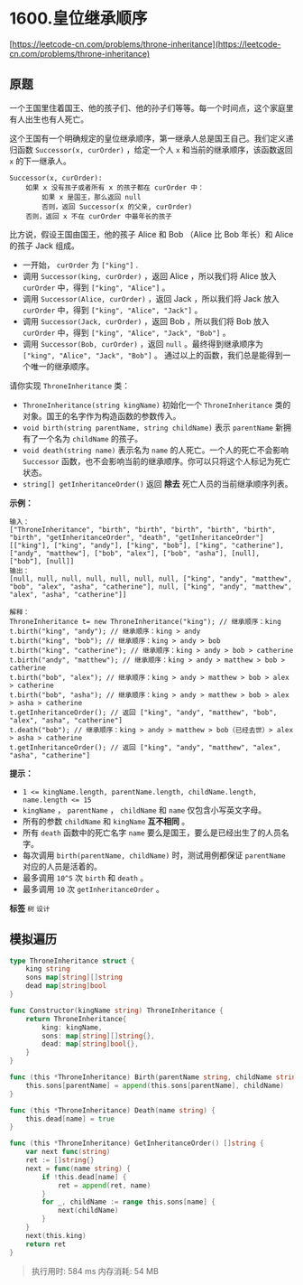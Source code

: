 # 1600.皇位继承顺序
[https://leetcode-cn.com/problems/throne-inheritance](https://leetcode-cn.com/problems/throne-inheritance) 
## 原题
一个王国里住着国王、他的孩子们、他的孙子们等等。每一个时间点，这个家庭里有人出生也有人死亡。

这个王国有一个明确规定的皇位继承顺序，第一继承人总是国王自己。我们定义递归函数 `Successor(x, curOrder)` ，给定一个人 `x` 和当前的继承顺序，该函数返回 `x` 的下一继承人。

```
Successor(x, curOrder):
    如果 x 没有孩子或者所有 x 的孩子都在 curOrder 中：
        如果 x 是国王，那么返回 null
        否则，返回 Successor(x 的父亲, curOrder)
    否则，返回 x 不在 curOrder 中最年长的孩子

```
比方说，假设王国由国王，他的孩子 Alice 和 Bob （Alice 比 Bob 年长）和 Alice 的孩子 Jack 组成。
- 一开始， `curOrder` 为 `["king"]` .
- 调用 `Successor(king, curOrder)` ，返回 Alice ，所以我们将 Alice 放入 `curOrder` 中，得到 `["king", "Alice"]` 。
- 调用 `Successor(Alice, curOrder)` ，返回 Jack ，所以我们将 Jack 放入 `curOrder` 中，得到 `["king", "Alice", "Jack"]` 。
- 调用 `Successor(Jack, curOrder)` ，返回 Bob ，所以我们将 Bob 放入 `curOrder` 中，得到 `["king", "Alice", "Jack", "Bob"]` 。
- 调用 `Successor(Bob, curOrder)` ，返回 `null` 。最终得到继承顺序为 `["king", "Alice", "Jack", "Bob"]` 。
通过以上的函数，我们总是能得到一个唯一的继承顺序。

请你实现 `ThroneInheritance` 类：
-  `ThroneInheritance(string kingName)` 初始化一个 `ThroneInheritance` 类的对象。国王的名字作为构造函数的参数传入。
-  `void birth(string parentName, string childName)` 表示 `parentName` 新拥有了一个名为 `childName` 的孩子。
-  `void death(string name)` 表示名为 `name` 的人死亡。一个人的死亡不会影响 `Successor` 函数，也不会影响当前的继承顺序。你可以只将这个人标记为死亡状态。
-  `string[] getInheritanceOrder()` 返回 **除去** 死亡人员的当前继承顺序列表。
 

 **示例：** 

```
输入：
["ThroneInheritance", "birth", "birth", "birth", "birth", "birth", "birth", "getInheritanceOrder", "death", "getInheritanceOrder"]
[["king"], ["king", "andy"], ["king", "bob"], ["king", "catherine"], ["andy", "matthew"], ["bob", "alex"], ["bob", "asha"], [null], ["bob"], [null]]
输出：
[null, null, null, null, null, null, null, ["king", "andy", "matthew", "bob", "alex", "asha", "catherine"], null, ["king", "andy", "matthew", "alex", "asha", "catherine"]]

解释：
ThroneInheritance t= new ThroneInheritance("king"); // 继承顺序：king
t.birth("king", "andy"); // 继承顺序：king > andy
t.birth("king", "bob"); // 继承顺序：king > andy > bob
t.birth("king", "catherine"); // 继承顺序：king > andy > bob > catherine
t.birth("andy", "matthew"); // 继承顺序：king > andy > matthew > bob > catherine
t.birth("bob", "alex"); // 继承顺序：king > andy > matthew > bob > alex > catherine
t.birth("bob", "asha"); // 继承顺序：king > andy > matthew > bob > alex > asha > catherine
t.getInheritanceOrder(); // 返回 ["king", "andy", "matthew", "bob", "alex", "asha", "catherine"]
t.death("bob"); // 继承顺序：king > andy > matthew > bob（已经去世）> alex > asha > catherine
t.getInheritanceOrder(); // 返回 ["king", "andy", "matthew", "alex", "asha", "catherine"]

```
 

 **提示：** 
-  `1 <= kingName.length, parentName.length, childName.length, name.length <= 15` 
-  `kingName` ， `parentName` ， `childName` 和 `name` 仅包含小写英文字母。
- 所有的参数 `childName` 和 `kingName` **互不相同** 。
- 所有 `death` 函数中的死亡名字 `name` 要么是国王，要么是已经出生了的人员名字。
- 每次调用 `birth(parentName, childName)` 时，测试用例都保证 `parentName` 对应的人员是活着的。
- 最多调用 `10^5` 次 `birth` 和 `death` 。
- 最多调用 `10` 次 `getInheritanceOrder` 。
 
**标签**
`树` `设计` 


## 模拟遍历
```go
type ThroneInheritance struct {
	king string
	sons map[string][]string
	dead map[string]bool
}

func Constructor(kingName string) ThroneInheritance {
	return ThroneInheritance{
		king: kingName,
		sons: map[string][]string{},
		dead: map[string]bool{},
	}
}

func (this *ThroneInheritance) Birth(parentName string, childName string) {
	this.sons[parentName] = append(this.sons[parentName], childName)
}

func (this *ThroneInheritance) Death(name string) {
	this.dead[name] = true
}

func (this *ThroneInheritance) GetInheritanceOrder() []string {
	var next func(string)
	ret := []string{}
	next = func(name string) {
		if !this.dead[name] {
			ret = append(ret, name)
		}
		for _, childName := range this.sons[name] {
			next(childName)
		}
	}
	next(this.king)
	return ret
}
```
>执行用时: 584 ms
内存消耗: 54 MB

